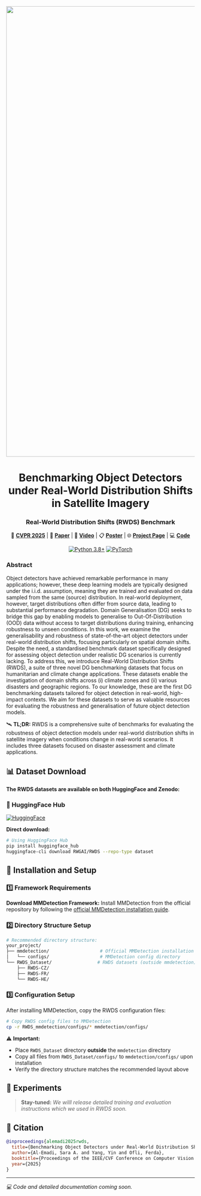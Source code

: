 <div align="center">
  <img src="https://qcriscairw-bcf4f2eec0-endpoint.azureedge.net/blobqcriscairwbcf4f2eec0/wp-content/uploads/2025/03/new_logo_v3_hori.png" alt="RWDS Logo" width="1200"/>
</div>

<div align="center">

# Benchmarking Object Detectors under Real-World Distribution Shifts in Satellite Imagery
### **Real-World Distribution Shifts (RWDS) Benchmark**

</div>

<div align="center">
  
📄 [**CVPR 2025**](https://openaccess.thecvf.com/content/CVPR2025/html/Al-Emadi_Benchmarking_Object_Detectors_under_Real-World_Distribution_Shifts_in_Satellite_Imagery_CVPR_2025_paper.html) | 🔗 [**Paper**](https://arxiv.org/abs/2503.19202) | 🎥 [**Video**](https://www.youtube.com/watch?v=_sZjkwVUSow) | 📋 [**Poster**](https://cvpr.thecvf.com/media/PosterPDFs/CVPR%202025/32546.png?t=1748807138.4285972) | 🌐 [**Project Page**](https://rwgai.com/rwds/) | 💻 [**Code**](#)

<!--- [![License: MIT](https://img.shields.io/badge/License-MIT-yellow.svg)](https://opensource.org/licenses/MIT)-->
[![Python 3.8+](https://img.shields.io/badge/python-3.8+-blue.svg)](https://www.python.org/downloads/)
[![PyTorch](https://img.shields.io/badge/PyTorch-2.0+-red.svg)](https://pytorch.org/)

</div>

### Abstract

Object detectors have achieved remarkable performance in many applications; however, these deep learning models are typically designed under the i.i.d. assumption, meaning they are trained and evaluated on data sampled from the same (source) distribution. In real-world deployment, however, target distributions often differ from source data, leading to substantial performance degradation. Domain Generalisation (DG) seeks to bridge this gap by enabling models to generalise to Out-Of-Distribution (OOD) data without access to target distributions during training, enhancing robustness to unseen conditions. In this work, we examine the generalisability and robustness of state-of-the-art object detectors under real-world distribution shifts, focusing particularly on spatial domain shifts. Despite the need, a standardised benchmark dataset specifically designed for assessing object detection under realistic DG scenarios is currently lacking. To address this, we introduce Real-World Distribution Shifts (RWDS), a suite of three novel DG benchmarking datasets that focus on humanitarian and climate change applications. These datasets enable the investigation of domain shifts across (i) climate zones and (ii) various disasters and geographic regions. To our knowledge, these are the first DG benchmarking datasets tailored for object detection in real-world, high-impact contexts. We aim for these datasets to serve as valuable resources for evaluating the robustness and generalisation of future object detection models. 

🛰️ **TL;DR:** RWDS is a comprehensive suite of benchmarks for evaluating the robustness of object detection models under real-world distribution shifts in satellite imagery when conditions change in real-world scenarios. It includes three datasets focused on disaster assessment and climate applications.

## 📊 Dataset Download

**The RWDS datasets are available on both HuggingFace and Zenodo:**

### 🤗 HuggingFace Hub
[![HuggingFace](https://img.shields.io/badge/%F0%9F%A4%97%20Hugging%20Face-Datasets-blue)](https://huggingface.co/datasets/RWGAI/RWDS)

**Direct download:**
```bash
# Using HuggingFace Hub
pip install huggingface_hub
huggingface-cli download RWGAI/RWDS --repo-type dataset
```
<!---
### 🗂️ Zenodo Archive
[![DOI](https://zenodo.org/badge/DOI/[PLACEHOLDER_DOI].svg)](https://doi.org/[PLACEHOLDER_DOI])

**Direct download link:** `[PLACEHOLDER - INSERT ZENODO LINK HERE]`
-->
## 📁 Installation and Setup

### 1️⃣ Framework Requirements

**Download MMDetection Framework:**
Install MMDetection from the official repository by following the [official MMDetection installation guide](https://mmdetection.readthedocs.io/en/latest/get_started.html).
<!---
\> **Note:** *We may release our customized version of MMDetection optimized for this benchmark in the future.*
-->
### 2️⃣ Directory Structure Setup
```bash
# Recommended directory structure:
your_project/
├── mmdetection/                   # Official MMDetection installation
│   └── configs/                   # MMDetection config directory
└── RWDS_Dataset/                 # RWDS datasets (outside mmdetection)
    ├── RWDS-CZ/
    ├── RWDS-FR/
    └── RWDS-HE/
```

### 3️⃣ Configuration Setup
After installing MMDetection, copy the RWDS configuration files:

```bash
# Copy RWDS config files to MMDetection
cp -r RWDS_mmdetection/configs/* mmdetection/configs/
```

⚠️ **Important:** 
- Place `RWDS_Dataset` directory **outside** the `mmdetection` directory
- Copy all files from `RWDS_Dataset/configs/` to `mmdetection/configs/` upon installation
- Verify the directory structure matches the recommended layout above

## 🔬 Experiments

<!--- For detailed training and evaluation instructions, see the respective README files:

- 🌦️ [RWDS-CZ/README.md](RWDS-CZ/README.md)
- 🌊 [RWDS-FR/README.md](RWDS-FR/README.md)
- 🌀 [RWDS-HE/README.md](RWDS-HE/README.md) -->

> **Stay-tuned:** *We willl release detailed training and evaluation instructions which we used in RWDS soon.*

## 📝 Citation

```bibtex
@inproceedings{alemadi2025rwds,
  title={Benchmarking Object Detectors under Real-World Distribution Shifts in Satellite Imagery},
  author={Al-Emadi, Sara A. and Yang, Yin and Ofli, Ferda},
  booktitle={Proceedings of the IEEE/CVF Conference on Computer Vision and Pattern Recognition (CVPR)},
  year={2025}
}
```

---
*💻 Code and detailed documentation coming soon.*
